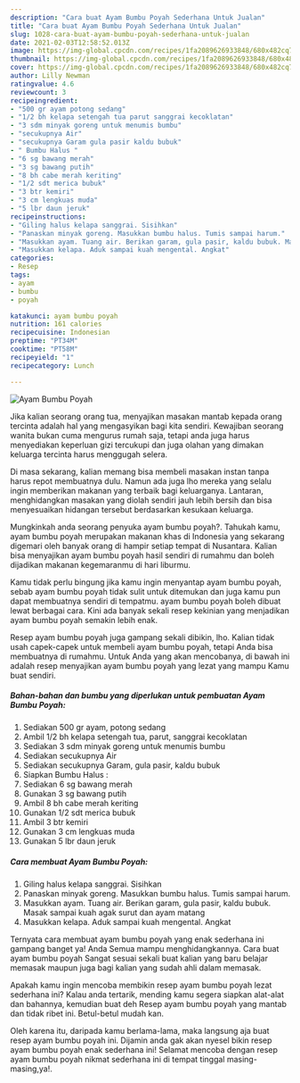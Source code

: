 ```yaml
---
description: "Cara buat Ayam Bumbu Poyah Sederhana Untuk Jualan"
title: "Cara buat Ayam Bumbu Poyah Sederhana Untuk Jualan"
slug: 1028-cara-buat-ayam-bumbu-poyah-sederhana-untuk-jualan
date: 2021-02-03T12:58:52.013Z
image: https://img-global.cpcdn.com/recipes/1fa2089626933848/680x482cq70/ayam-bumbu-poyah-foto-resep-utama.jpg
thumbnail: https://img-global.cpcdn.com/recipes/1fa2089626933848/680x482cq70/ayam-bumbu-poyah-foto-resep-utama.jpg
cover: https://img-global.cpcdn.com/recipes/1fa2089626933848/680x482cq70/ayam-bumbu-poyah-foto-resep-utama.jpg
author: Lilly Newman
ratingvalue: 4.6
reviewcount: 3
recipeingredient:
- "500 gr ayam potong sedang"
- "1/2 bh kelapa setengah tua parut sanggrai kecoklatan"
- "3 sdm minyak goreng untuk menumis bumbu"
- "secukupnya Air"
- "secukupnya Garam gula pasir kaldu bubuk"
- " Bumbu Halus "
- "6 sg bawang merah"
- "3 sg bawang putih"
- "8 bh cabe merah keriting"
- "1/2 sdt merica bubuk"
- "3 btr kemiri"
- "3 cm lengkuas muda"
- "5 lbr daun jeruk"
recipeinstructions:
- "Giling halus kelapa sanggrai. Sisihkan"
- "Panaskan minyak goreng. Masukkan bumbu halus. Tumis sampai harum."
- "Masukkan ayam. Tuang air. Berikan garam, gula pasir, kaldu bubuk. Masak sampai kuah agak surut dan ayam matang"
- "Masukkan kelapa. Aduk sampai kuah mengental. Angkat"
categories:
- Resep
tags:
- ayam
- bumbu
- poyah

katakunci: ayam bumbu poyah 
nutrition: 161 calories
recipecuisine: Indonesian
preptime: "PT34M"
cooktime: "PT58M"
recipeyield: "1"
recipecategory: Lunch

---
```



![Ayam Bumbu Poyah](https://img-global.cpcdn.com/recipes/1fa2089626933848/680x482cq70/ayam-bumbu-poyah-foto-resep-utama.jpg)

Jika kalian seorang orang tua, menyajikan masakan mantab kepada orang tercinta adalah hal yang mengasyikan bagi kita sendiri. Kewajiban seorang  wanita bukan cuma mengurus rumah saja, tetapi anda juga harus menyediakan keperluan gizi tercukupi dan juga olahan yang dimakan keluarga tercinta harus menggugah selera.

Di masa  sekarang, kalian memang bisa membeli masakan instan tanpa harus repot membuatnya dulu. Namun ada juga lho mereka yang selalu ingin memberikan makanan yang terbaik bagi keluarganya. Lantaran, menghidangkan masakan yang diolah sendiri jauh lebih bersih dan bisa menyesuaikan hidangan tersebut berdasarkan kesukaan keluarga. 



Mungkinkah anda seorang penyuka ayam bumbu poyah?. Tahukah kamu, ayam bumbu poyah merupakan makanan khas di Indonesia yang sekarang digemari oleh banyak orang di hampir setiap tempat di Nusantara. Kalian bisa menyajikan ayam bumbu poyah hasil sendiri di rumahmu dan boleh dijadikan makanan kegemaranmu di hari liburmu.

Kamu tidak perlu bingung jika kamu ingin menyantap ayam bumbu poyah, sebab ayam bumbu poyah tidak sulit untuk ditemukan dan juga kamu pun dapat membuatnya sendiri di tempatmu. ayam bumbu poyah boleh dibuat lewat berbagai cara. Kini ada banyak sekali resep kekinian yang menjadikan ayam bumbu poyah semakin lebih enak.

Resep ayam bumbu poyah juga gampang sekali dibikin, lho. Kalian tidak usah capek-capek untuk membeli ayam bumbu poyah, tetapi Anda bisa membuatnya di rumahmu. Untuk Anda yang akan mencobanya, di bawah ini adalah resep menyajikan ayam bumbu poyah yang lezat yang mampu Kamu buat sendiri.

<!--inarticleads1-->

##### Bahan-bahan dan bumbu yang diperlukan untuk pembuatan Ayam Bumbu Poyah:

1. Sediakan 500 gr ayam, potong sedang
1. Ambil 1/2 bh kelapa setengah tua, parut, sanggrai kecoklatan
1. Sediakan 3 sdm minyak goreng untuk menumis bumbu
1. Sediakan secukupnya Air
1. Sediakan secukupnya Garam, gula pasir, kaldu bubuk
1. Siapkan  Bumbu Halus :
1. Sediakan 6 sg bawang merah
1. Gunakan 3 sg bawang putih
1. Ambil 8 bh cabe merah keriting
1. Gunakan 1/2 sdt merica bubuk
1. Ambil 3 btr kemiri
1. Gunakan 3 cm lengkuas muda
1. Gunakan 5 lbr daun jeruk




<!--inarticleads2-->

##### Cara membuat Ayam Bumbu Poyah:

1. Giling halus kelapa sanggrai. Sisihkan
1. Panaskan minyak goreng. Masukkan bumbu halus. Tumis sampai harum.
1. Masukkan ayam. Tuang air. Berikan garam, gula pasir, kaldu bubuk. Masak sampai kuah agak surut dan ayam matang
1. Masukkan kelapa. Aduk sampai kuah mengental. Angkat




Ternyata cara membuat ayam bumbu poyah yang enak sederhana ini gampang banget ya! Anda Semua mampu menghidangkannya. Cara buat ayam bumbu poyah Sangat sesuai sekali buat kalian yang baru belajar memasak maupun juga bagi kalian yang sudah ahli dalam memasak.

Apakah kamu ingin mencoba membikin resep ayam bumbu poyah lezat sederhana ini? Kalau anda tertarik, mending kamu segera siapkan alat-alat dan bahannya, kemudian buat deh Resep ayam bumbu poyah yang mantab dan tidak ribet ini. Betul-betul mudah kan. 

Oleh karena itu, daripada kamu berlama-lama, maka langsung aja buat resep ayam bumbu poyah ini. Dijamin anda gak akan nyesel bikin resep ayam bumbu poyah enak sederhana ini! Selamat mencoba dengan resep ayam bumbu poyah nikmat sederhana ini di tempat tinggal masing-masing,ya!.

